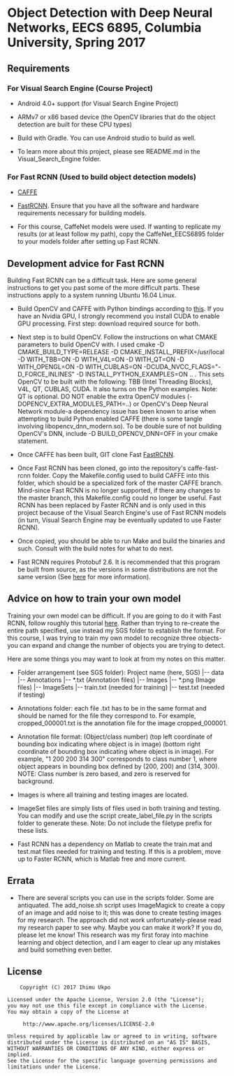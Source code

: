 # Object Detection with Deep Neural Networks, EECS 6895, Columbia University, Spring 2017

## Requirements

### For Visual Search Engine (Course Project)

* Android 4.0+ support (for Visual Search Engine Project)

* ARMv7 or x86 based device (the OpenCV libraries that do the object detection are built for these CPU types)

* Build with Gradle. You can use Android studio to build as well.

* To learn more about this project, please see README.md in the Visual_Search_Engine folder.

### For Fast RCNN (Used to build object detection models)

* [CAFFE](https://github.com/BVLC/caffe)

* [FastRCNN](https://github.com/rbgirshick/caffe-fast-rcnn). Ensure that you have all the software and hardware requirements necessary for building models.

* For this course, CaffeNet models were used. If wanting to replicate my results (or at least follow my path), copy the CaffeNet_EECS6895 folder to your models folder after setting up Fast RCNN.

## Development advice for Fast RCNN

Building Fast RCNN can be a difficult task. Here are some general instructions to get you past some of the more difficult parts. These instructions apply to a system running Ubuntu 16.04 Linux.

* Build OpenCV and CAFFE with Python bindings according to [this](https://github.com/BVLC/caffe/wiki/OpenCV-3.1-Installation-Guide-on-Ubuntu-16.04). If you have an Nvidia GPU, I strongly recommend you install CUDA to enable GPU processing. First step: download required source for both.

* Next step is to build OpenCV. Follow the instructions on what CMAKE parameters to build OpenCV with. I used cmake -D CMAKE_BUILD_TYPE=RELEASE -D CMAKE_INSTALL_PREFIX=/usr/local -D WITH_TBB=ON -D WITH_V4L=ON -D WITH_QT=ON -D WITH_OPENGL=ON -D WITH_CUBLAS=ON -DCUDA_NVCC_FLAGS="-D_FORCE_INLINES" -D INSTALL_PYTHON_EXAMPLES=ON .. . This sets OpenCV to be built with the following: TBB (Intel Threading Blocks), V4L, QT, CUBLAS, CUDA. It also turns on the Python examples. Note: QT is optional. DO NOT enable the extra OpenCV modules (-DOPENCV_EXTRA_MODULES_PATH=..) or OpenCV's Deep Neural Network module-a dependency issue has been known to arise when attempting to build Python enabled CAFFE (there is some tangle involving libopencv_dnn_modern.so). To be double sure of not building OpenCV's DNN, include -D BUILD_OPENCV_DNN=OFF in your cmake statement.

* Once CAFFE has been built, GIT clone Fast [FastRCNN](https://github.com/rbgirshick/caffe-fast-rcnn).

* Once Fast RCNN has been cloned, go into the repository's caffe-fast-rcnn folder. Copy the Makefile.config used to build CAFFE into this folder, which should be a specialized fork of the master CAFFE branch. Mind-since Fast RCNN is no longer supported, if there any changes to the master branch, this Makefile.config could no longer be useful. Fast RCNN has been replaced by Faster RCNN and is only used in this project because of the Visual Search Engine's use of Fast RCNN models (in turn, Visual Search Engine may be eventually updated to use Faster RCNN).

* Once copied, you should be able to run Make and build the binaries and such. Consult with the build notes for what to do next.

* Fast RCNN requires Protobuf 2.6. It is recommended that this program be built from source, as the versions in some distributions are not the same version (See [here](https://github.com/rbgirshick/py-faster-rcnn/issues/24) for more information).


## Advice on how to train your own model

Training your own model can be difficult. If you are going to do it with Fast RCNN, follow roughly this tutorial [here](http://sgsai.blogspot.com/2016/02/training-faster-r-cnn-on-custom-dataset.html). Rather than trying to re-create the entire path specified, use instead my SGS folder to establish the format. For this course, I was trying to train my own model to recognize three objects-you can expand and change the number of objects you are trying to detect.

Here are some things you may want to look at from my notes on this matter.

* Folder arrangement (see SGS folder):
Project name (here, SGS)
|-- data
    |-- Annotations
         |-- *.txt (Annotation files)
    |-- Images
         |-- *.png (Image files)
    |-- ImageSets
         |-- train.txt (needed for training)
         |-- test.txt (needed if testing)

* Annotations folder: each file .txt has to be in the same format and should be named for the file they correspond to. For example, cropped_000001.txt is the annotation file for the image cropped_000001.

* Annotation file format: (Object/class number) (top left coordinate of bounding box indicating where object is in image) (bottom right coordinate of bounding box indicating where object is in image). For example, "1 200 200 314 300" corresponds to class number 1, where object appears in bounding box defined by (200, 200) and (314, 300). NOTE: Class number is zero based, and zero is reserved for background.

* Images is where all training and testing images are located.

* ImageSet files are simply lists of files used in both training and testing. You can modify and use the script create_label_file.py in the scripts folder to generate these. Note: Do not include the filetype prefix for these lists.

* Fast RCNN has a dependency on Matlab to create the train.mat and test.mat files needed for training and testing. If this is a problem, move up to Faster RCNN, which is Matlab free and more current.

## Errata

* There are several scripts you can use in the scripts folder. Some are antiquated. The add_noise.sh script uses ImageMagick to create a copy of an image and add noise to it; this was done to create testing images for my research. The approach did not work unfortunately-please read my research paper to see why. Maybe you can make it work? If you do, please let me know! This research was my first foray into machine learning and object detection, and I am eager to clear up any mistakes and build something even better.

## License

	    Copyright (C) 2017 Ihimu Ukpo
	
	Licensed under the Apache License, Version 2.0 (the "License");
	you may not use this file except in compliance with the License.
	You may obtain a copy of the License at
	
	     http://www.apache.org/licenses/LICENSE-2.0
	
	Unless required by applicable law or agreed to in writing, software
	distributed under the License is distributed on an "AS IS" BASIS,
	WITHOUT WARRANTIES OR CONDITIONS OF ANY KIND, either express or implied.
	See the License for the specific language governing permissions and
	limitations under the License.
